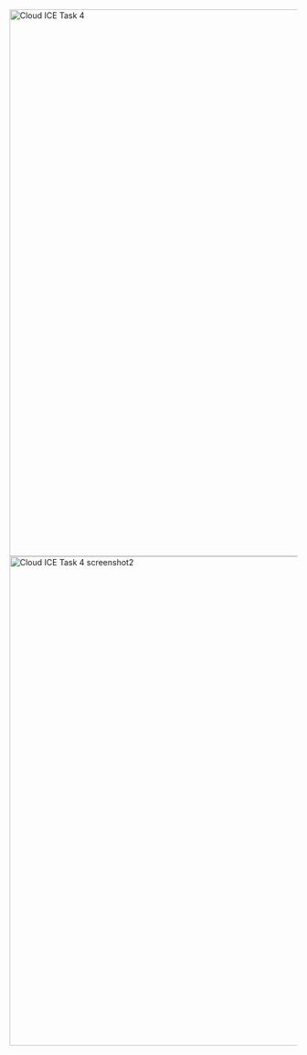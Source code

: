 <img width="958" alt="Cloud ICE Task 4" src="https://github.com/user-attachments/assets/bcbd7f18-5c30-4e3b-b5b5-81da1c3d4936" />
<img width="857" alt="Cloud ICE Task 4 screenshot2" src="https://github.com/user-attachments/assets/ac8cd580-7757-40d3-89f7-f3010b225e59" />

